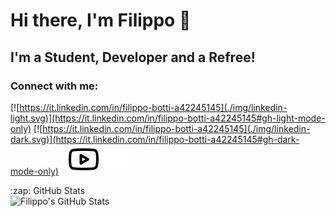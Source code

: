 # Hi there, I'm Filippo 👋 


## I'm a Student, Developer and a Refree!



### Connect with me:

[![https://it.linkedin.com/in/filippo-botti-a42245145](./img/linkedin-light.svg)](https://it.linkedin.com/in/filippo-botti-a42245145#gh-light-mode-only)
[![https://it.linkedin.com/in/filippo-botti-a42245145](./img/linkedin-dark.svg)](https://it.linkedin.com/in/filippo-botti-a42245145#gh-dark-mode-only)
&nbsp;&nbsp;
[![website](./img/youtube-light.svg)](https://www.youtube.com/channel/UCerb4KBSmGLo27dCEuoZuJg#gh-light-mode-only)
[![website](./img/youtube-dark.svg)](https://www.youtube.com/channel/UCerb4KBSmGLo27dCEuoZuJg#gh-dark-mode-only)



<summary>:zap: GitHub Stats</summary>

<img align="left" alt="Filippo's GitHub Stats" src="https://github-readme-stats.vercel.app/api?username=FilippoBotti&show_icons=true&hide_border=false&title_color=ff652f&icon_color=FFE400&bg_color=09131B&text_color=ffffff&border_color=0c1a25" />


